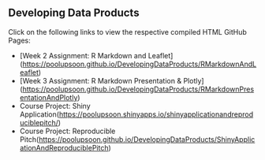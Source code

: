 ## Developing Data Products

Click on the following links to view the respective compiled HTML GitHub Pages:

- [Week 2 Assignment: R Markdown and Leaflet] (https://poolupsoon.github.io/DevelopingDataProducts/RMarkdownAndLeaflet)
- [Week 3 Assignment: R Markdown Presentation & Plotly] (https://poolupsoon.github.io/DevelopingDataProducts/RMarkdownPresentationAndPlotly)
- Course Project: Shiny Application(https://poolupsoon.shinyapps.io/shinyapplicationandreproduciblepitch/)
- Course Project: Reproducible Pitch(https://poolupsoon.github.io/DevelopingDataProducts/ShinyApplicationAndReproduciblePitch)
